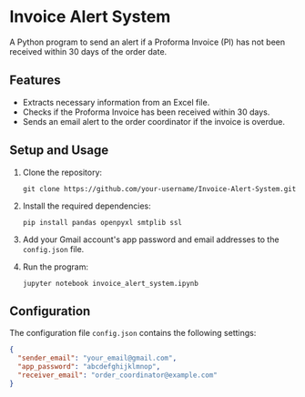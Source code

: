 # Invoice Alert System

A Python program to send an alert if a Proforma Invoice (PI) has not been received within 30 days of the order date.

## Features

- Extracts necessary information from an Excel file.
- Checks if the Proforma Invoice has been received within 30 days.
- Sends an email alert to the order coordinator if the invoice is overdue.

## Setup and Usage

1. Clone the repository:
   ```
   git clone https://github.com/your-username/Invoice-Alert-System.git
   ```

2. Install the required dependencies:
   ```
   pip install pandas openpyxl smtplib ssl
   ```

3. Add your Gmail account's app password and email addresses to the `config.json` file.

4. Run the program:
   ```
   jupyter notebook invoice_alert_system.ipynb
   ```

## Configuration

The configuration file `config.json` contains the following settings:

```json
{
  "sender_email": "your_email@gmail.com",
  "app_password": "abcdefghijklmnop",
  "receiver_email": "order_coordinator@example.com"
}
